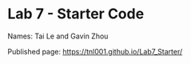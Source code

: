 # Lab 7 - Starter Code

Names: Tai Le and Gavin Zhou

Published page: https://tnl001.github.io/Lab7_Starter/ 
